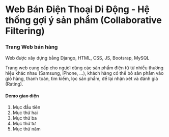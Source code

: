<h1> Web Bán Điện Thoại Di Động - Hệ thống gợi ý sản phẩm (Collaborative Filtering)</h1>
<h3>Trang Web bán hàng</h3>
<p> Web được xây dựng bằng Django, HTML, CSS, JS, Bootsrap, MySQL</p>
<p>Trang web cung cấp cho người dùng các sản phẩm điện tử từ nhiều thương hiệu khác nhau (Samsung, iPhone, ...), khách hàng có thể bỏ sản phẩm vào giỏ hàng, thanh toán, tìm kiếm, lọc sản phẩm, để lại nhận xét và đánh giá (Rating).</p>
<h4>Demo giao diện</h4>
<ol>
    <li>Mục đầu tiên</li>
    <li>Mục thứ hai</li>
    <li>Mục thứ ba</li>
    <li>Mục thứ tư</li>
    <li>Mục thứ năm</li>
</ol>

